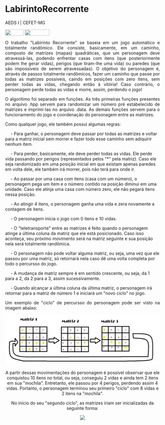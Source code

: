 # LabirintoRecorrente
AEDS I | CEFET-MG
</div>

<div style="display: inline-block;">
<img align="center" height="20px" width="60px" src="https://img.shields.io/badge/C%2B%2B-00599C?style=for-the-badge&logo=c%2B%2B&logoColor=white"/> 
<img align="center" height="20px" width="80px" src="https://img.shields.io/badge/Made%20for-VSCode-1f425f.svg"/> 
</a> 
</div>

<p> </p>
<p> </p>

<p align="justify">
	O trabalho "Labirinto Recorrente" se baseia em um jogo automático e totalmente randômico. Ele consiste, basicamente, em um caminho, composto de matrizes (mapas) quadráticas, que um personagem deve atravessá-las, podendo enfrentar casas com itens (que posteriormente podem lhe gerar vidas), perigos (que tiram-lhe uma vida) ou paredes (que são impossíveis de serem atravessadas). O objetivo do personagem é, através de passos totalmente randômicos, fazer um caminho que passe por todas as matrizes possíveis, caindo em posições com zero itens, sem perder todas as vidas, chegando então à vitória! Caso contrário, o personagem perde todas as vidas e morre, assim, perdendo o jogo!
</p>

<p align ="justify">
	O algorítimo foi separado em funções. As três primeiras funções presentes no arquivo .hpp servem para randomizar um número pré estabelecido de matrizes e imprimí-las no arquivo .data. As demais funções servem para o funcionamento do jogo e coordenação do personagem entre as matrizes.
</p>

<p align ="justify">
	Como qualquer jogo, ele também possui algumas regras:
  <div>
    <p>  
      &emsp; - Para ganhar, o personagem deve passar por todas as matrizes e voltar para a matriz inicial sem morrer e fazer todo esse caminho sem adiquirir nenhum item. 
    </p>
    <p>
      &emsp; - Para perder, basicamente, ele deve perder todas as vidas. Ele perde vida passando por perigos (representados pelos "*" pela matriz). Caso ele seja randomizado em uma posição inicial em que existam apenas paredes em volta dele, ele também irá morrer, pois não terá para onde ir.
      </p>
      <p>
      &emsp; - Ao passar por uma casa com itens (casa com um número), o personagem pega um item e o número contido na posição diminui em uma unidade. Caso ele atinja uma casa com número zero, ele não pegará itens nessa posição.
      </p>
      <p>
      &emsp; - Ao atingir 4 itens, o personagem ganha uma vida e zera novamente a contagem de itens.
      </p>
      <p>
      &emsp; - O personagem inicia o jogo com 0 itens e 10 vidas.
      </p>
      <p>
      &emsp; - O "teletransporte" entre as matrizes é feito quando o personagem atinge a última coluna da matriz que ele está posicionado. Caso isso aconteça, seu próximo movimento será na matriz seguinte e sua posição nela será totalmente randômica.
      </p>
      <p>
      &emsp; - O personagem não pode voltar alguma matriz, ou seja, uma vez que ele passou por uma matriz, só retornará nela caso dê uma volta completa por todo o percursso do jogo.
      </p>
      <p>
      &emsp; - A mudança de matriz sempre é em sentido crescente, ou seja, da 1 para a 2, da 2 para a 3, assim sucessivamente.
      </p>
      <p>
      &emsp; - Quando alcançar a última coluna da última matriz, o personagem irá retornar para a matriz de número 1 e iniciará um "novo ciclo" no jogo.
      </p>
   </div>
</p>

<p align = "justify">
  Um exemplo de "ciclo" de percursso do personagem pode ser visto na imagem abaixo:
</p>

<p align="center">
<img src="img/PossivelCaminho1.jpeg"/> 
</p>

<p align = "center">
   A partir dessas movimentações do personagem é possível observar que ele conquistou 10 itens no total, ou seja, conseguiu 2 vidas e ainda tem 2 itens em sua "mochila". Entretanto, ele passou por 4 perigos, perdendo assim 4 vidas. Portanto, o personagem terminou seu primeiro "ciclo" com 8 vidas e 2 itens na "mochila".
</p>

<p align = "center">
   No início do seu "segundo ciclo", as matrizes iriam ser inicializadas da seguinte forma:
</p>

<p align="center">
<img src="images/matriz_gulosa_editada.png"/> 
</p>
